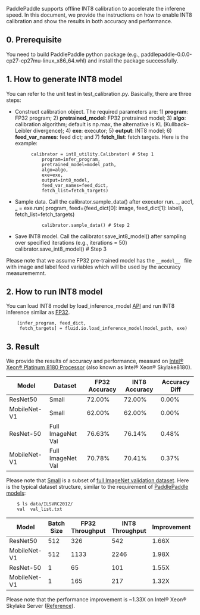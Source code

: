 PaddlePaddle supports offline INT8 calibration to accelerate the inferene speed. In this document, we provide the instructions on how to enable INT8 calibration and show the results in both accuracy and performance.

## 0. Prerequisite
You need to build PaddlePaddle python package (e.g., paddlepaddle-0.0.0-cp27-cp27mu-linux_x86_64.whl) and install the package successfully.

## 1. How to generate INT8 model
You can refer to the unit test in test_calibration.py. Basically, there are three steps:
* Construct calibration object. The required parameters are: 1) **program**: FP32 program; 2) **pretrained_model**: FP32 pretrained model; 3) **algo**: calibration algorithm; default is np.max, the alternative is KL (Kullback–Leibler divergence); 4) **exe**: executor; 5) **output**: INT8 model; 6) **feed_var_names**: feed dict; and 7) **fetch_list**: fetch targets. Here is the example:

            calibrator = int8_utility.Calibrator( # Step 1
                program=infer_program,
                pretrained_model=model_path,
                algo=algo,
                exe=exe,
                output=int8_model,
                feed_var_names=feed_dict,
                fetch_list=fetch_targets)

* Sample data. Call the calibrator.sample_data() after executor run.
            _, acc1, _ = exe.run(
                program,
                feed={feed_dict[0]: image,
                      feed_dict[1]: label},
                fetch_list=fetch_targets)

                calibrator.sample_data() # Step 2

* Save INT8 model. Call the calibrator.save_int8_model() after sampling over specified iterations (e.g., iterations = 50)
            calibrator.save_int8_model() # Step 3
			

Please note that we assume FP32 pre-trained model has the `__model__ ` file with image and label feed variables which will be used by the accuracy measurememnt.

## 2. How to run INT8 model
You can load INT8 model by load_inference_model [API](https://github.com/PaddlePaddle/Paddle/blob/8b50ad80ff6934512d3959947ac1e71ea3fb9ea3/python/paddle/fluid/io.py#L991) and run INT8 inference similar as [FP32](https://github.com/PaddlePaddle/models/blob/develop/fluid/PaddleCV/object_detection/eval.py "FP32").

        [infer_program, feed_dict,
         fetch_targets] = fluid.io.load_inference_model(model_path, exe)
		 

## 3. Result
We provide the results of accuracy and performance, measurd on [Intel® Xeon® Platinum 8180 Processor](https://ark.intel.com/products/120496/Intel-Xeon-Platinum-8180-Processor-38-5M-Cache-2-50-GHz- "Intel® Xeon® Platinum 8180 Processor") (also known as Intel® Xeon® Skylake8180).

| Model  | Dataset  | FP32 Accuracy  | INT8 Accuracy  | Accuracy Diff  |
| ------------ | ------------ | ------------ | ------------ | ------------ |
| ResNet50  | Small  | 72.00%  | 72.00%  |  0.00% |
| MobileNet-V1  | Small  | 62.00%  | 62.00%  | 0.00%  |
| ResNet-50  | Full ImageNet Val  |  76.63%  | 76.14%  | 0.48% |
| MobileNet-V1 | Full ImageNet Val  | 70.78%  | 70.41%  | 0.37%  |

Please note that [Small](http://paddle-inference-dist.cdn.bcebos.com/int8/calibration_test_data.tar.gz "Small") is a subset of [full ImageNet validation dataset](http://www.image-net.org/challenges/LSVRC/2012/nnoupb/ILSVRC2012_img_val.tar "full ImageNet validation dataset"). Here is the typical dataset structure, similar to the requirement of [PaddlePaddle models](https://github.com/PaddlePaddle/models/tree/develop/fluid/PaddleCV/image_classification/data "PaddlePaddle models"):

        $ ls data/ILSVRC2012/
		val  val_list.txt

| Model  | Batch Size  | FP32 Throughput  | INT8 Throughput  | Improvement  |
| ------------ | ------------ | ------------ | ------------ | ------------ |
| ResNet50  | 512  | 326  |   542 |  1.66X |
| MobileNet-V1  | 512  | 1133 | 2246   | 1.98X  |
| ResNet-50  | 1  |   65  | 101  | 1.55X |
| MobileNet-V1 | 1  | 165  | 217  | 1.32X  |

Please note that the performance improvement is ~1.33X on Intel® Xeon® Skylake Server ([Reference](https://software.intel.com/en-us/articles/lower-numerical-precision-deep-learning-inference-and-training "Reference")).
